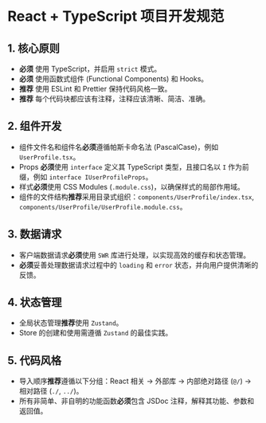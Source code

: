 # React + TypeScript 项目开发规范

## 1. 核心原则
- **必须** 使用 TypeScript，并启用 `strict` 模式。
- **必须** 使用函数式组件 (Functional Components) 和 Hooks。
- **推荐** 使用 ESLint 和 Prettier 保持代码风格一致。
- **推荐** 每个代码块都应该有注释，注释应该清晰、简洁、准确。

## 2. 组件开发
- 组件文件名和组件名**必须**遵循帕斯卡命名法 (PascalCase)，例如 `UserProfile.tsx`。
- Props **必须**使用 `interface` 定义其 TypeScript 类型，且接口名以 `I` 作为前缀，例如 `interface IUserProfileProps`。
- 样式**必须**使用 CSS Modules (`.module.css`)，以确保样式的局部作用域。
- 组件的文件结构**推荐**采用目录式组织：`components/UserProfile/index.tsx`, `components/UserProfile/UserProfile.module.css`。

## 3. 数据请求
- 客户端数据请求**必须**使用 `SWR` 库进行处理，以实现高效的缓存和状态管理。
- **必须**妥善处理数据请求过程中的 `loading` 和 `error` 状态，并向用户提供清晰的反馈。

## 4. 状态管理
- 全局状态管理**推荐**使用 `Zustand`。
- Store 的创建和使用需遵循 `Zustand` 的最佳实践。

## 5. 代码风格
- 导入顺序**推荐**遵循以下分组：React 相关 -> 外部库 -> 内部绝对路径 (`@/`) -> 相对路径 (`./`, `../`)。
- 所有非简单、非自明的功能函数**必须**包含 JSDoc 注释，解释其功能、参数和返回值。